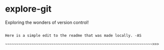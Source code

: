 # explore-git
Exploring the wonders of version control!
~~~~~~~~~~~~~~~~~~~~~~~~~~~~~~~~~~~~~~~~~~~~~~~~~~~~~~~~~~~~~~~~~~~>>>

Here is a simple edit to the readme that was made locally. -AS

~~~~~~~~~~~~~~~~~~~~~~~~~~~~~~~~~~~~~~~~~~~~~~~~~~~~~~~~~~~~~~~~~~~
~~~~~~~~~~~~~~~~~~~~~~~~~~~~~~~~~~~~~~~~~~~~~~~~~~~~~~~~~~~~~~~~~~~
~~~~~~~~~~~~~~~~~~~~~~~~~~~~~~~~~~~~~~~~~~~~~~~~~~~~~~~~~~~~~~~~~~~>>>